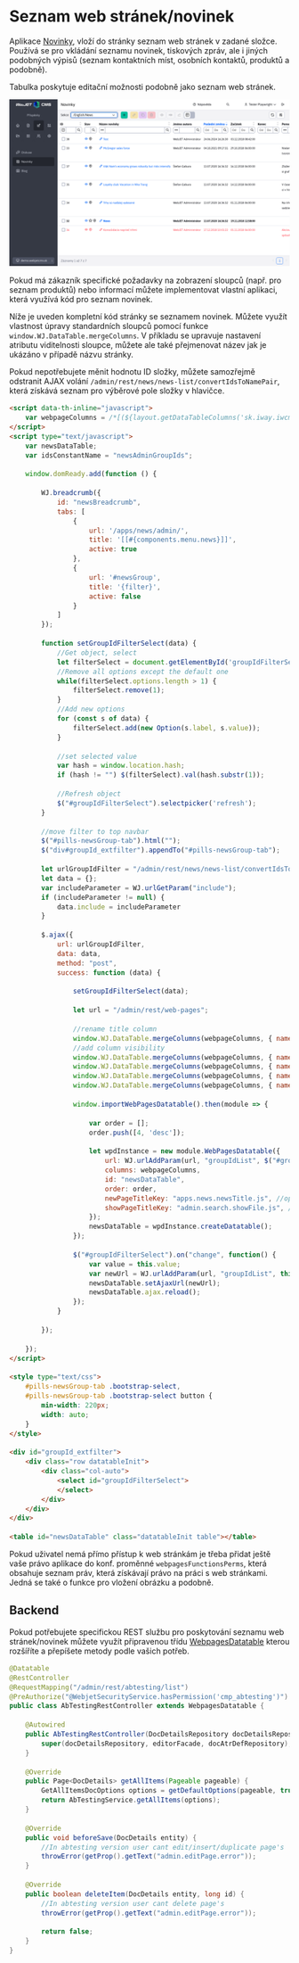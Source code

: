 # Seznam web stránek/novinek

Aplikace [Novinky](../../redactor/apps/news/README.md), vloží do stránky seznam web stránek v zadané složce. Používá se pro vkládání seznamu novinek, tiskových zpráv, ale i jiných podobných výpisů (seznam kontaktních míst, osobních kontaktů, produktů a podobně).

Tabulka poskytuje editační možnosti podobně jako seznam web stránek.

![](../../redactor/apps/news/admin-dt.png)

Pokud má zákazník specifické požadavky na zobrazení sloupců (např. pro seznam produktů) nebo informací můžete implementovat vlastní aplikaci, která využívá kód pro seznam novinek.

Níže je uveden kompletní kód stránky se seznamem novinek. Můžete využít vlastnost úpravy standardních sloupců pomocí funkce `window.WJ.DataTable.mergeColumns`. V příkladu se upravuje nastavení atributu viditelnosti sloupce, můžete ale také přejmenovat název jak je ukázáno v případě názvu stránky.

Pokud nepotřebujete měnit hodnotu ID složky, můžete samozřejmě odstranit AJAX volání `/admin/rest/news/news-list/convertIdsToNamePair`, která získává seznam pro výběrové pole složky v hlavičce.

```html
<script data-th-inline="javascript">
    var webpageColumns = /*[(${layout.getDataTableColumns('sk.iway.iwcm.doc.DocDetails')})]*/ '';
</script>
<script type="text/javascript">
    var newsDataTable;
    var idsConstantName = "newsAdminGroupIds";

    window.domReady.add(function () {

        WJ.breadcrumb({
            id: "newsBreadcrumb",
            tabs: [
                {
                    url: '/apps/news/admin/',
                    title: '[[#{components.menu.news}]]',
                    active: true
                },
                {
                    url: '#newsGroup',
                    title: '{filter}',
                    active: false
                }
            ]
        });

        function setGroupIdFilterSelect(data) {
            //Get object, select
            let filterSelect = document.getElementById('groupIdFilterSelect');
            //Remove all options except the default one
            while(filterSelect.options.length > 1) {
                filterSelect.remove(1);
            }
            //Add new options
            for (const s of data) {
                filterSelect.add(new Option(s.label, s.value));
            }

            //set selected value
            var hash = window.location.hash;
            if (hash != "") $(filterSelect).val(hash.substr(1));

            //Refresh object
            $("#groupIdFilterSelect").selectpicker('refresh');
        }

        //move filter to top navbar
        $("#pills-newsGroup-tab").html("");
        $("div#groupId_extfilter").appendTo("#pills-newsGroup-tab");

        let urlGroupIdFilter = "/admin/rest/news/news-list/convertIdsToNamePair?ids=constant:"+idsConstantName;
        let data = {};
        var includeParameter = WJ.urlGetParam("include");
        if (includeParameter != null) {
            data.include = includeParameter
        }

        $.ajax({
            url: urlGroupIdFilter,
            data: data,
            method: "post",
            success: function (data) {

                setGroupIdFilterSelect(data);

                let url = "/admin/rest/web-pages";

                //rename title column
                window.WJ.DataTable.mergeColumns(webpageColumns, { name: "title", title: WJ.translate("apps.news.newsTitle.js") });
                //add column visibility
                window.WJ.DataTable.mergeColumns(webpageColumns, { name: "publishStartDate", visible: true });
                window.WJ.DataTable.mergeColumns(webpageColumns, { name: "publishEndDate", visible: true });
                window.WJ.DataTable.mergeColumns(webpageColumns, { name: "htmlData", visible: true });
                window.WJ.DataTable.mergeColumns(webpageColumns, { name: "perexImage", visible: true });

                window.importWebPagesDatatable().then(module => {

                    var order = [];
                    order.push([4, 'desc']);

                    let wpdInstance = new module.WebPagesDatatable({
                        url: WJ.urlAddParam(url, "groupIdList", $("#groupIdFilterSelect").val()),
                        columns: webpageColumns,
                        id: "newsDataTable",
                        order: order,
                        newPageTitleKey: "apps.news.newsTitle.js", //optional, title of new page
                        showPageTitleKey: "admin.search.showFile.js", //optional, title of Show Page (eye) button
                    });
                    newsDataTable = wpdInstance.createDatatable();
                });

                $("#groupIdFilterSelect").on("change", function() {
                    var value = this.value;
                    var newUrl = WJ.urlAddParam(url, "groupIdList", this.value);
                    newsDataTable.setAjaxUrl(newUrl);
                    newsDataTable.ajax.reload();
                });
            }

        });

    });
</script>

<style type="text/css">
    #pills-newsGroup-tab .bootstrap-select,
    #pills-newsGroup-tab .bootstrap-select button {
        min-width: 220px;
        width: auto;
    }
</style>

<div id="groupId_extfilter">
    <div class="row datatableInit">
        <div class="col-auto">
            <select id="groupIdFilterSelect">
            </select>
        </div>
    </div>
</div>

<table id="newsDataTable" class="datatableInit table"></table>
```

Pokud uživatel nemá přímo přístup k web stránkám je třeba přidat ještě vaše právo aplikace do konf. proměnné `webpagesFunctionsPerms`, která obsahuje seznam práv, která získávají právo na práci s web stránkami. Jedná se také o funkce pro vložení obrázku a podobně.

## Backend

Pokud potřebujete specifickou REST službu pro poskytování seznamu web stránek/novinek můžete využít připravenou třídu [WebpagesDatatable](../../../../src/main/java/sk/iway/iwcm/editor/rest/WebpagesDatatable.java) kterou rozšíříte a přepíšete metody podle vašich potřeb.

```java
@Datatable
@RestController
@RequestMapping("/admin/rest/abtesting/list")
@PreAuthorize("@WebjetSecurityService.hasPermission('cmp_abtesting')")
public class AbTestingRestController extends WebpagesDatatable {

    @Autowired
    public AbTestingRestController(DocDetailsRepository docDetailsRepository, EditorFacade editorFacade, DocAtrDefRepository docAtrDefRepository) {
        super(docDetailsRepository, editorFacade, docAtrDefRepository);
    }

    @Override
    public Page<DocDetails> getAllItems(Pageable pageable) {
        GetAllItemsDocOptions options = getDefaultOptions(pageable, true);
        return AbTestingService.getAllItems(options);
    }

    @Override
    public void beforeSave(DocDetails entity) {
        //In abtesting version user cant edit/insert/duplicate page's
        throwError(getProp().getText("admin.editPage.error"));
    }

    @Override
    public boolean deleteItem(DocDetails entity, long id) {
        //In abtesting version user cant delete page's
        throwError(getProp().getText("admin.editPage.error"));

        return false;
    }
}
```
